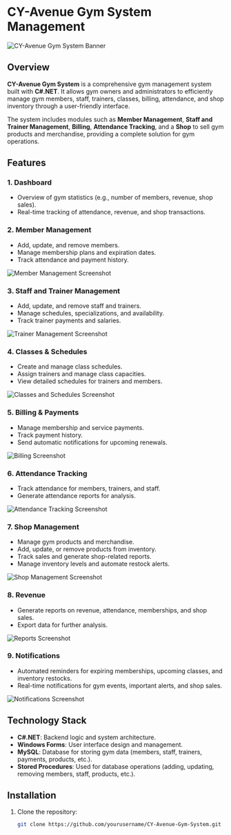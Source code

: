 # CY-Avenue Gym System Management

![CY-Avenue Gym System Banner](path-to-your-image/banner.png)

## Overview

**CY-Avenue Gym System** is a comprehensive gym management system built with **C#.NET**. It allows gym owners and administrators to efficiently manage gym members, staff, trainers, classes, billing, attendance, and shop inventory through a user-friendly interface.

The system includes modules such as **Member Management**, **Staff and Trainer Management**, **Billing**, **Attendance Tracking**, and a **Shop** to sell gym products and merchandise, providing a complete solution for gym operations.

## Features

### 1. **Dashboard**
   - Overview of gym statistics (e.g., number of members, revenue, shop sales).
   - Real-time tracking of attendance, revenue, and shop transactions.

### 2. **Member Management**
   - Add, update, and remove members.
   - Manage membership plans and expiration dates.
   - Track attendance and payment history.

   ![Member Management Screenshot](path-to-your-image/member-management.png)

### 3. **Staff and Trainer Management**
   - Add, update, and remove staff and trainers.
   - Manage schedules, specializations, and availability.
   - Track trainer payments and salaries.

   ![Trainer Management Screenshot](path-to-your-image/trainer-management.png)

### 4. **Classes & Schedules**
   - Create and manage class schedules.
   - Assign trainers and manage class capacities.
   - View detailed schedules for trainers and members.

   ![Classes and Schedules Screenshot](path-to-your-image/classes-schedules.png)

### 5. **Billing & Payments**
   - Manage membership and service payments.
   - Track payment history.
   - Send automatic notifications for upcoming renewals.

   ![Billing Screenshot](path-to-your-image/billing.png)

### 6. **Attendance Tracking**
   - Track attendance for members, trainers, and staff.
   - Generate attendance reports for analysis.

   ![Attendance Tracking Screenshot](path-to-your-image/attendance.png)

### 7. **Shop Management**
   - Manage gym products and merchandise.
   - Add, update, or remove products from inventory.
   - Track sales and generate shop-related reports.
   - Manage inventory levels and automate restock alerts.

   ![Shop Management Screenshot](path-to-your-image/shop-management.png)

### 8. **Revenue**
   - Generate reports on revenue, attendance, memberships, and shop sales.
   - Export data for further analysis.

   ![Reports Screenshot](path-to-your-image/reports.png)

### 9. **Notifications**
   - Automated reminders for expiring memberships, upcoming classes, and inventory restocks.
   - Real-time notifications for gym events, important alerts, and shop sales.

   ![Notifications Screenshot](path-to-your-image/notifications.png)

## Technology Stack

- **C#.NET**: Backend logic and system architecture.
- **Windows Forms**: User interface design and management.
- **MySQL**: Database for storing gym data (members, staff, trainers, payments, products, etc.).
- **Stored Procedures**: Used for database operations (adding, updating, removing members, staff, products, etc.).

## Installation

1. Clone the repository:
   ```bash
   git clone https://github.com/yourusername/CY-Avenue-Gym-System.git
